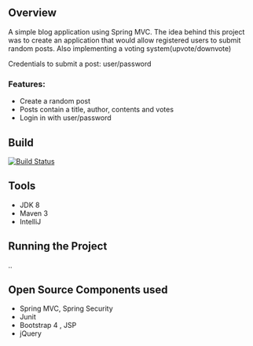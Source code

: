 ## Overview
A simple blog application using Spring MVC. The idea behind this project was to create an application that would allow registered users to submit random posts. Also implementing a voting system(upvote/downvote)

Credentials to submit a post: user/password

### Features:
- Create a random post
- Posts contain a title, author, contents and votes
- Login in with user/password
 
## Build
[![Build Status](https://travis-ci.org/anthonyliriano/SpringMVCApp.svg?branch=master)](https://travis-ci.org/anthonyliriano/SpringMVCApp)

## Tools
- JDK 8
- Maven 3
- IntelliJ


## Running the Project

..

## Open Source Components used
- Spring MVC, Spring Security
- Junit
- Bootstrap 4 , JSP
- jQuery